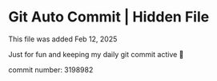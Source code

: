 # Git Auto Commit | Hidden File

This file was added Feb 12, 2025

Just for fun and keeping my daily git commit active 🤪

commit number: 3198982

